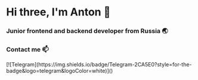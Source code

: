 <h1>Hi three, I'm Anton 👋</h1>

<h3>Junior frontend and backend developer from Russia 🌏</h2>

<h3>Contact me 📫</h3>
[![Telegram](https://img.shields.io/badge/Telegram-2CA5E0?style=for-the-badge&logo=telegram&logoColor=white)]()

